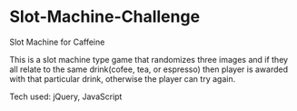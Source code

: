 # Slot-Machine-Challenge
Slot Machine for Caffeine

This is a slot machine type game that randomizes three images and if they all relate to the same drink(cofee, tea, or espresso) then player is awarded with that particular drink, otherwise the player can try again.

Tech used: jQuery, JavaScript
